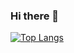 ### Hi there 👋

[![Top Langs](https://github-readme-stats.vercel.app/api/top-langs/?username=LaurentiuALI&hide=makefile,cmakefile)](https://github.com/anuraghazra/github-readme-stats)
